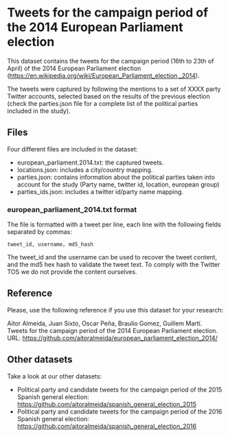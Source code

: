 # Tweets for the campaign period of the 2014 European Parliament election
This dataset contains the tweets for the campaign period (16th to 23th of April) of the 2014 European Parliament election (https://en.wikipedia.org/wiki/European_Parliament_election,_2014). 

The tweets were captured by following the mentions to a set of XXXX party Twitter accounts, selected based on the results of the previous election (check the parties.json file for a complete list of the political parties included in the study).

## Files

Four different files are included in the dataset:
* european_parliament.2014.txt: the captured tweets.
* locations.json: includes a city/country mapping.
* parties.json: contains information about the political parties taken into account for the study (Party name, twitter id, location, european group)
* parties_ids.json: includes a twitter id/party name mapping.

### european_parliament_2014.txt format

The file is formatted with a tweet per line, each line with the following fields separated by commas:

```
tweet_id, username, md5_hash
```

The tweet_id and the username can be used to recover the tweet content, and the md5 hex hash to validate the tweet text. To comply with the Twitter TOS we do not provide the content ourselves.

## Reference

Please, use the following reference if you use this dataset for your research:

Aitor Almeida, Juan Sixto, Oscar Peña, Braulio Gomez, Guillem Martí. 
Tweets for the campaign period of the 2014 European Parliament election. 
URL: https://github.com/aitoralmeida/european_parliament_election_2014/

## Other datasets

Take a look at our other datasets:
*  Political party and candidate tweets for the campaign period of the 2015 Spanish general election: https://github.com/aitoralmeida/spanish_general_election_2015
*  Political party and candidate tweets for the campaign period of the 2016 Spanish general election: https://github.com/aitoralmeida/spanish_general_election_2016



